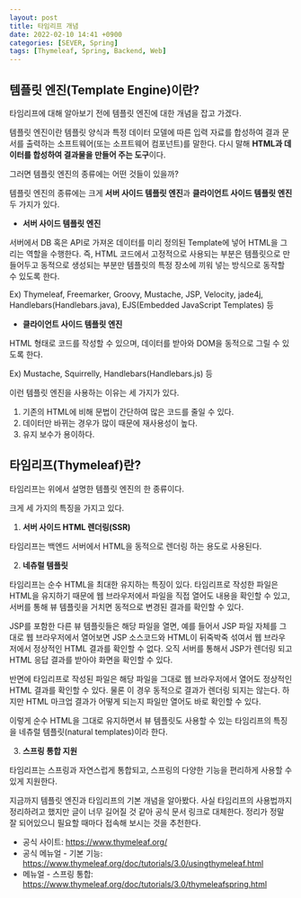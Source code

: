 ```yaml
---
layout: post
title: 타임리프 개념
date: 2022-02-10 14:41 +0900
categories: [SEVER, Spring]
tags: [Thymeleaf, Spring, Backend, Web]
---
```




## 템플릿 엔진(Template Engine)이란?

타임리프에 대해 알아보기 전에 템플릿 엔진에 대한 개념을 잡고 가겠다. 

템플릿 엔진이란 템플릿 양식과 특정 데이터 모델에 따른 입력 자료를 합성하여 결과 문서를 출력하는 소프트웨어(또는 소프트웨어 컴포넌트)를 말한다. 다시 말해 **HTML과 데이터를 합성하여 결과물을 만들어 주는 도구**이다.



그러면 템플릿 엔진의 종류에는 어떤 것들이 있을까?

템플릿 엔진의 종류에는 크게 **서버 사이드 템플릿 엔진**과 **클라이언트 사이드 템플릿 엔진** 두 가지가 있다. 



- **서버 사이드 템플릿 엔진**

서버에서 DB 혹은 API로 가져온 데이터를 미리 정의된 Template에 넣어 HTML을 그리는 역할을 수행한다. 즉, HTML 코드에서 고정적으로 사용되는 부분은 템플릿으로 만들어두고 동적으로 생성되는 부분만 템플릿의 특정 장소에 끼워 넣는 방식으로 동작할 수 있도록 한다.

Ex) Thymeleaf, Freemarker, Groovy, Mustache, JSP, Velocity, jade4j, Handlebars(Handlebars.java), EJS(Embedded JavaScript Templates)  등



- **클라이언트 사이드 템플릿 엔진**

HTML 형태로 코드를 작성할 수 있으며, 데이터를 받아와 DOM을 동적으로 그릴 수 있도록 한다. 

Ex) Mustache, Squirrelly, Handlebars(Handlebars.js) 등



이런 템플릿 엔진을 사용하는 이유는 세 가지가 있다. 

1. 기존의 HTML에 비해 문법이 간단하여 많은 코드를 줄일 수 있다.
2. 데이터만 바뀌는 경우가 많이 때문에 재사용성이 높다.
3. 유지 보수가 용이하다.



## 타임리프(Thymeleaf)란?

타임리프는 위에서 설명한 템플릿 엔진의 한 종류이다. 

크게 세 가지의 특징을 가지고 있다.



1. **서버 사이드 HTML 렌더링(SSR)**

타임리프는 백엔드 서버에서 HTML을 동적으로 렌더링 하는 용도로 사용된다.



2. **네츄럴 템플릿**

타임리프는 순수 HTML을 최대한 유지하는 특징이 있다. 타임리프로 작성한 파일은 HTML을 유지하기 때문에 웹 브라우저에서 파일을 직접 열어도 내용을 확인할 수 있고, 서버를 통해 뷰 템플릿을 거치면 동적으로 변경된 결과를 확인할 수 있다.

JSP를 포함한 다른 뷰 템플릿들은 해당 파일을 열면, 예를 들어서 JSP 파일 자체를 그대로 웹 브라우저에서 열어보면 JSP 소스코드와 HTML이 뒤죽박죽 섞여서 웹 브라우저에서 정상적인 HTML 결과를 확인할 수 없다. 오직 서버를 통해서 JSP가 렌더링 되고 HTML 응답 결과를 받아야 화면을 확인할 수 있다.

반면에 타임리프로 작성된 파일은 해당 파일을 그대로 웹 브라우저에서 열어도 정상적인 HTML 결과를 확인할 수 있다. 물론 이 경우 동적으로 결과가 렌더링 되지는 않는다. 하지만 HTML 마크업 결과가 어떻게 되는지 파일만 열어도 바로 확인할 수 있다.

이렇게 순수 HTML을 그대로 유지하면서 뷰 템플릿도 사용할 수 있는 타임리프의 특징을 네츄럴 템플릿(natural templates)이라 한다.



3. **스프링 통합 지원**

타임리프는 스프링과 자연스럽게 통합되고, 스프링의 다양한 기능을 편리하게 사용할 수 있게 지원한다. 



지금까지 템플릿 엔진과 타임리프의 기본 개념을 알아봤다. 사실 타임리프의 사용법까지 정리하려고 했지만 글이 너무 길어질 것 같아 공식 문서 링크로 대체한다. 정리가 정말 잘 되어있으니 필요할 때마다 접속해 보시는 것을 추천한다.

- 공식 사이트: https://www.thymeleaf.org/
- 공식 메뉴얼 - 기본 기능: https://www.thymeleaf.org/doc/tutorials/3.0/usingthymeleaf.html
- 메뉴얼 - 스프링 통합: https://www.thymeleaf.org/doc/tutorials/3.0/thymeleafspring.html
